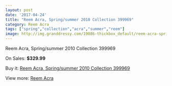 ```yaml
---
layout: post
date: '2017-04-24'
title: "Reem Acra, Spring/summer 2010 Collection 399969"
category: Reem Acra
tags: ["spring","collection","acra","summer","reem"]
image: http://img.granddressy.com/19086-thickbox_default/reem-acra-spring-summer-2010-collection-399969.jpg
---
```

Reem Acra, Spring/summer 2010 Collection 399969

On Sales: **$329.99**
<a href="https://www.granddressy.com/en/reem-acra/18069-reem-acra-spring-summer-2010-collection-399969.html"><amp-img layout="responsive" width="600" height="600" src="//img.granddressy.com/19086-thickbox_default/reem-acra-spring-summer-2010-collection-399969.jpg" alt="Reem Acra, Spring/summer 2010 Collection 399969 0" /></a>

Buy it: [Reem Acra, Spring/summer 2010 Collection 399969](https://www.granddressy.com/en/reem-acra/18069-reem-acra-spring-summer-2010-collection-399969.html "Reem Acra, Spring/summer 2010 Collection 399969")

View more: [Reem Acra](https://www.granddressy.com/en/105-reem-acra "Reem Acra")